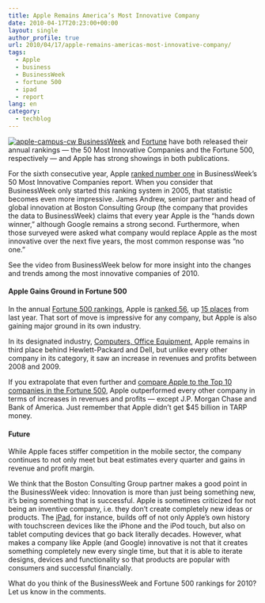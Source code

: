 ```yaml
---
title: Apple Remains America’s Most Innovative Company
date: 2010-04-17T20:23:00+00:00
layout: single
author_profile: true
url: 2010/04/17/apple-remains-americas-most-innovative-company/
tags:
  - Apple
  - business
  - BusinessWeek
  - fortune 500
  - ipad
  - report
lang: en
category: 
  - techblog
---
```

[![apple-campus-cw](http://lh4.ggpht.com/_vaUVXcmC3OI/S8oRpF6ZAoI/AAAAAAAACAI/nFJag_D2hV0/apple-campus-cw%5B3%5D.jpg?imgmax=800 "apple-campus-cw") BusinessWeek](http://www.businessweek.com/magazine/content/10_17/b4175034779697.htm) and [Fortune](http://money.cnn.com/magazines/fortune/fortune500/2010/full_list/) have both released their annual rankings — the 50 Most Innovative Companies and the Fortune 500, respectively — and Apple has strong showings in both publications. 

For the sixth consecutive year, Apple [ranked number one](http://bwnt.businessweek.com/interactive_reports/innovative_companies_2010/?chan=magazine+channel_special+report) in BusinessWeek’s 50 Most Innovative Companies report. When you consider that BusinessWeek only started this ranking system in 2005, that statistic becomes even more impressive. James Andrew, senior partner and head of global innovation at Boston Consulting Group (the company that provides the data to BusinessWeek) claims that every year Apple is the “hands down winner,” although Google remains a strong second. Furthermore, when those surveyed were asked what company would replace Apple as the most innovative over the next five years, the most common response was “no one.” 

See the video from BusinessWeek below for more insight into the changes and trends among the most innovative companies of 2010. 

#### Apple Gains Ground in Fortune 500

In the annual [Fortune 500 rankings](http://cgi.money.cnn.com/tools/fortune/compare_2010.jsp?id=670), Apple is [ranked 56](http://money.cnn.com/magazines/fortune/fortune500/2010/snapshots/670.html), up [15 places](http://arstechnica.com/apple/news/2010/04/apple-shot-up-15-places.ars) from last year. That sort of move is impressive for any company, but Apple is also gaining major ground in its own industry. 

In its designated industry, [Computers, Office Equipment](http://money.cnn.com/magazines/fortune/fortune500/2010/industries/8/index.html), Apple remains in third place behind Hewlett-Packard and Dell, but unlike every other company in its category, it saw an increase in revenues and profits between 2008 and 2009. 

If you extrapolate that even further and [compare Apple to the Top 10 companies in the Fortune 500](http://cgi.money.cnn.com/tools/fortune/compare_2010.jsp?id=670), Apple outperformed every other company in terms of increases in revenues and profits — except J.P. Morgan Chase and Bank of America. Just remember that Apple didn’t get $45 billion in TARP money. 

#### Future

While Apple faces stiffer competition in the mobile sector, the company continues to not only meet but beat estimates every quarter and gains in revenue and profit margin. 

We think that the Boston Consulting Group partner makes a good point in the BusinessWeek video: Innovation is more than just being something new, it’s being something that is successful. Apple is sometimes criticized for not being an inventive company, i.e. they don’t create completely new ideas or products. The [iPad](http://mashable.com/2010/01/27/apple-ipad/), for instance, builds off of not only Apple’s own history with touchscreen devices like the iPhone and the iPod touch, but also on tablet computing devices that go back literally decades. However, what makes a company like Apple (and Google) innovative is not that it creates something completely new every single time, but that it is able to iterate designs, devices and functionality so that products are popular with consumers and successful financially. 

What do you think of the BusinessWeek and Fortune 500 rankings for 2010? Let us know in the comments.